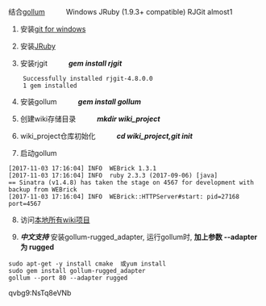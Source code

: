 结合[gollum](https://github.com/gollum/gollum)　　　Windows	JRuby (1.9.3+ compatible)	RJGit	almost1

1. 安装[git for windows](https://git-for-windows.github.io/)

2. 安装[JRuby](http://jruby.org/)

3. 安装rjgit　　　***gem install rjgit***
```
    Successfully installed rjgit-4.8.0.0
    1 gem installed
```

4. 安装gollum　　　***gem install gollum***

5. 创建wiki存储目录　　　***mkdir  wiki_project***

6. wiki_project仓库初始化　　　***cd wiki_project,git init***

7. 启动gollum
```
[2017-11-03 17:16:04] INFO  WEBrick 1.3.1
[2017-11-03 17:16:04] INFO  ruby 2.3.3 (2017-09-06) [java]
== Sinatra (v1.4.8) has taken the stage on 4567 for development with backup from WEBrick
[2017-11-03 17:16:04] INFO  WEBrick::HTTPServer#start: pid=27168 port=4567
```
8. 访问[本地所有wiki项目](http://localhost:4567/pages)

9. _**中文支持**_  安装gollum-rugged_adapter, 运行gollum时, **加上参数 --adapter 为 rugged**
```
sudo apt-get -y install cmake  或yum install
sudo gem install gollum-rugged_adapter
gollum --port 80 --adapter rugged
```

qvbg9:NsTq8eVNb
